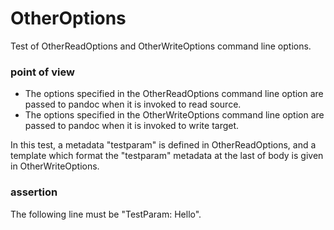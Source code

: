 # OtherOptions

Test of OtherReadOptions and OtherWriteOptions command line options.

### point of view

* The options specified in the OtherReadOptions command line option are passed to pandoc when it is invoked to read source.
* The options specified in the OtherWriteOptions command line option are passed to pandoc when it is invoked to write target.

In this test, a metadata "testparam" is defined in OtherReadOptions,
and a template which format the "testparam" metadata at the last of body is given in OtherWriteOptions.

### assertion

The following line must be "TestParam: Hello".
